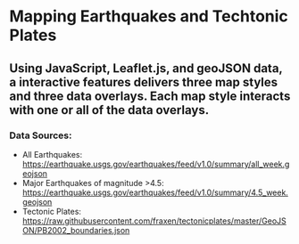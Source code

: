 # Mapping Earthquakes and Techtonic Plates  

## Using JavaScript, Leaflet.js, and geoJSON data, a interactive features delivers three map styles and three data overlays.  Each map style interacts with one or all of the data overlays.  

### Data Sources:
- All Earthquakes:  https://earthquake.usgs.gov/earthquakes/feed/v1.0/summary/all_week.geojson
- Major Earthquakes of magnitude >4.5: https://earthquake.usgs.gov/earthquakes/feed/v1.0/summary/4.5_week.geojson
- Tectonic Plates: https://raw.githubusercontent.com/fraxen/tectonicplates/master/GeoJSON/PB2002_boundaries.json
